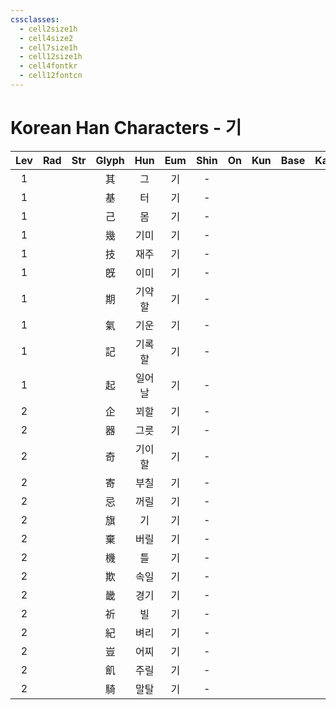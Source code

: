 ```yaml
---
cssclasses:
  - cell2size1h
  - cell4size2
  - cell7size1h
  - cell12size1h
  - cell4fontkr
  - cell12fontcn
---
```


# Korean Han Characters - 기

| Lev | Rad | Str | Glyph | Hun | Eum | Shin | On  | Kun | Base | Kana | Simp | Man | Can | Viet |
| :-: | :-: | :-: | :---: | :-: | :-: | :--: | :-: | :-: | :--: | :--: | :--: | :-: | :-: | :--: |
|  1  |     |     |   其   |  그  |  기  |  -   |     |     |      |      |  -   |     |     |      |
|  1  |     |     |   基   |  터  |  기  |  -   |     |     |      |      |  -   |     |     |      |
|  1  |     |     |   己   |  몸  |  기  |  -   |     |     |      |      |  -   |     |     |      |
|  1  |     |     |   幾   | 기미  |  기  |  -   |     |     |      |      |  -   |     |     |      |
|  1  |     |     |   技   | 재주  |  기  |  -   |     |     |      |      |  -   |     |     |      |
|  1  |     |     |   旣   | 이미  |  기  |  -   |     |     |      |      |  -   |     |     |      |
|  1  |     |     |   期   | 기약할 |  기  |  -   |     |     |      |      |  -   |     |     |      |
|  1  |     |     |   氣   | 기운  |  기  |  -   |     |     |      |      |  -   |     |     |      |
|  1  |     |     |   記   | 기록할 |  기  |  -   |     |     |      |      |  -   |     |     |      |
|  1  |     |     |   起   | 일어날 |  기  |  -   |     |     |      |      |  -   |     |     |      |
|  2  |     |     |   企   | 꾀할  |  기  |  -   |     |     |      |      |  -   |     |     |      |
|  2  |     |     |   器   | 그릇  |  기  |  -   |     |     |      |      |  -   |     |     |      |
|  2  |     |     |   奇   | 기이할 |  기  |  -   |     |     |      |      |  -   |     |     |      |
|  2  |     |     |   寄   | 부칠  |  기  |  -   |     |     |      |      |  -   |     |     |      |
|  2  |     |     |   忌   | 꺼릴  |  기  |  -   |     |     |      |      |  -   |     |     |      |
|  2  |     |     |   旗   |  기  |  기  |  -   |     |     |      |      |  -   |     |     |      |
|  2  |     |     |   棄   | 버릴  |  기  |  -   |     |     |      |      |  -   |     |     |      |
|  2  |     |     |   機   |  틀  |  기  |  -   |     |     |      |      |  -   |     |     |      |
|  2  |     |     |   欺   | 속일  |  기  |  -   |     |     |      |      |  -   |     |     |      |
|  2  |     |     |   畿   | 경기  |  기  |  -   |     |     |      |      |  -   |     |     |      |
|  2  |     |     |   祈   |  빌  |  기  |  -   |     |     |      |      |  -   |     |     |      |
|  2  |     |     |   紀   | 벼리  |  기  |  -   |     |     |      |      |  -   |     |     |      |
|  2  |     |     |   豈   | 어찌  |  기  |  -   |     |     |      |      |  -   |     |     |      |
|  2  |     |     |   飢   | 주릴  |  기  |  -   |     |     |      |      |  -   |     |     |      |
|  2  |     |     |   騎   | 말탈  |  기  |  -   |     |     |      |      |  -   |     |     |      |
